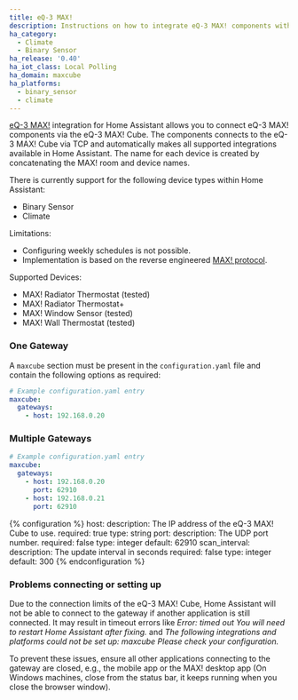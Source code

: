 ```yaml
---
title: eQ-3 MAX!
description: Instructions on how to integrate eQ-3 MAX! components with Home Assistant via eQ-3 MAX! Cube.
ha_category:
  - Climate
  - Binary Sensor
ha_release: '0.40'
ha_iot_class: Local Polling
ha_domain: maxcube
ha_platforms:
  - binary_sensor
  - climate
---
```


[eQ-3 MAX!](https://www.eq-3.com/products/homematic/detail/max-cube-lan-gateway.html) integration for Home Assistant allows you to connect eQ-3 MAX! components via the eQ-3 MAX! Cube. The components connects to the eQ-3 MAX! Cube via TCP and automatically makes all supported integrations available in Home Assistant. The name for each device is created by concatenating the MAX! room and device names.

There is currently support for the following device types within Home Assistant:

- Binary Sensor
- Climate

Limitations:

- Configuring weekly schedules is not possible.
- Implementation is based on the reverse engineered [MAX! protocol](https://github.com/Bouni/max-cube-protocol).

Supported Devices:

- MAX! Radiator Thermostat (tested)
- MAX! Radiator Thermostat+
- MAX! Window Sensor (tested)
- MAX! Wall Thermostat (tested)

### One Gateway

A `maxcube` section must be present in the `configuration.yaml` file and contain the following options as required:

```yaml
# Example configuration.yaml entry
maxcube:
  gateways:
    - host: 192.168.0.20
```

### Multiple Gateways

```yaml
# Example configuration.yaml entry
maxcube:
  gateways:
    - host: 192.168.0.20
      port: 62910
    - host: 192.168.0.21
      port: 62910
```

{% configuration %}
  host:
    description: The IP address of the eQ-3 MAX! Cube to use.
    required: true
    type: string
  port:
    description: The UDP port number.
    required: false
    type: integer
    default: 62910
  scan_interval:
    description: The update interval in seconds
    required: false
    type: integer
    default: 300
{% endconfiguration %}

### Problems connecting or setting up 

Due to the connection limits of the eQ-3 MAX! Cube, Home Assistant will not be able to connect to the gateway if another application is still connected. It may result in timeout errors like _Error: timed out You will need to restart Home Assistant after fixing._ and  _The following integrations and platforms could not be set up: maxcube Please check your configuration._

To prevent these issues, ensure all other applications connecting to the gateway are closed, e.g., the mobile app or the MAX! desktop app (On Windows machines, close from the status bar, it keeps running when you close the browser window).
